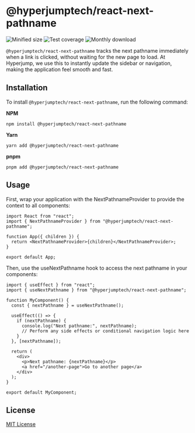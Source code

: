 # @hyperjumptech/react-next-pathname

![Minified size](https://img.shields.io/bundlephobia/min/@hyperjumptech/react-next-pathname) ![Test coverage](https://img.shields.io/codecov/c/github/hyperjumptech/react-next-pathname) ![Monthly download](https://img.shields.io/npm/dm/@hyperjumptech/react-next-pathname)

`@hyperjumptech/react-next-pathname` tracks the next pathname immediately when a link is clicked, without waiting for the new page to load. At Hyperjump, we use this to instantly update the sidebar or navigation, making the application feel smooth and fast.

## Installation

To install `@hyperjumptech/react-next-pathname`, run the following command:

**NPM**

```
npm install @hyperjumptech/react-next-pathname
```

**Yarn**

```
yarn add @hyperjumptech/react-next-pathname
```

**pnpm**

```
pnpm add @hyperjumptech/react-next-pathname
```

## Usage

First, wrap your application with the NextPathnameProvider to provide the context to all components:

```tsx
import React from "react";
import { NextPathnameProvider } from "@hyperjumptech/react-next-pathname";

function App({ children }) {
  return <NextPathnameProvider>{children}</NextPathnameProvider>;
}

export default App;
```

Then, use the useNextPathname hook to access the next pathname in your components:

```tsx
import { useEffect } from "react";
import { useNextPathname } from "@hyperjumptech/react-next-pathname";

function MyComponent() {
  const { nextPathname } = useNextPathname();

  useEffect(() => {
    if (nextPathname) {
      console.log("Next pathname:", nextPathname);
      // Perform any side effects or conditional navigation logic here
    }
  }, [nextPathname]);

  return (
    <div>
      <p>Next pathname: {nextPathname}</p>
      <a href="/another-page">Go to another page</a>
    </div>
  );
}

export default MyComponent;
```

## License

[MIT License](/LICENSE)
